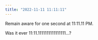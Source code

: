 ```yaml
---
title: "2022-11-11 11:11:11"
---
```

Remain aware for one second at 11:11.11 PM.

Was it ever 11:11.1111111111111111...?